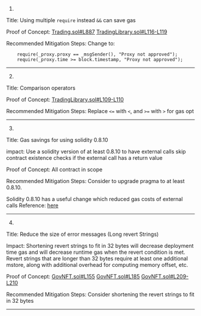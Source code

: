 1.
Title: Using multiple `require` instead `&&` can save gas

Proof of Concept:
[Trading.sol#L887](https://github.com/code-423n4/2022-12-tigris/blob/main/contracts/Trading.sol#L887)
[TradingLibrary.sol#L116-L119](https://github.com/code-423n4/2022-12-tigris/blob/main/contracts/utils/TradingLibrary.sol#L116-L119)

Recommended Mitigation Steps:
Change to:

```
	require(_proxy.proxy == _msgSender(), "Proxy not approved");
	require(_proxy.time >= block.timestamp, "Proxy not approved");
```
________________________________________________________________________

2.
Title: Comparison operators

Proof of Concept:
[TradingLibrary.sol#L109-L110](https://github.com/code-423n4/2022-12-tigris/blob/main/contracts/utils/TradingLibrary.sol#L109-L110)

Recommended Mitigation Steps:
Replace `<=` with `<`, and `>=` with `>` for gas opt
________________________________________________________________________

3.
Title: Gas savings for using solidity 0.8.10

impact:
Use a solidity version of at least 0.8.10 to have external calls skip contract existence checks if the external call has a return value

Proof of Concept:
All contract in scope

Recommended Mitigation Steps:
Consider to upgrade pragma to at least 0.8.10.

Solidity 0.8.10 has a useful change which reduced gas costs of external calls
Reference: [here](https://blog.soliditylang.org/2021/11/09/solidity-0.8.10-release-announcement/)
______________________________________________________________________

4.
Title: Reduce the size of error messages (Long revert Strings)

Impact:
Shortening revert strings to fit in 32 bytes will decrease deployment time gas and will decrease runtime gas when the revert condition is met.
Revert strings that are longer than 32 bytes require at least one additional mstore, along with additional overhead for computing memory offset, etc.

Proof of Concept:
[GovNFT.sol#L155](https://github.com/code-423n4/2022-12-tigris/blob/main/contracts/GovNFT.sol#L155)
[GovNFT.sol#L185](https://github.com/code-423n4/2022-12-tigris/blob/main/contracts/GovNFT.sol#L185)
[GovNFT.sol#L209-L210](https://github.com/code-423n4/2022-12-tigris/blob/main/contracts/GovNFT.sol#L209-L210)

Recommended Mitigation Steps:
Consider shortening the revert strings to fit in 32 bytes
________________________________________________________________________